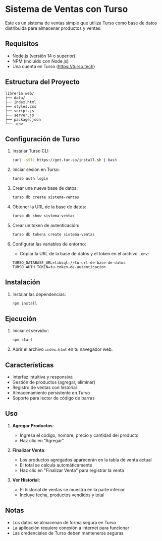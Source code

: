 # Sistema de Ventas con Turso

Este es un sistema de ventas simple que utiliza Turso como base de datos distribuida para almacenar productos y ventas.

## Requisitos

- Node.js (versión 14 o superior)
- NPM (incluido con Node.js)
- Una cuenta en Turso (https://turso.tech)

## Estructura del Proyecto

```
libreria web/
├── data/
├── index.html
├── styles.css
├── script.js
├── server.js
├── package.json
└── .env
```

## Configuración de Turso

1. Instalar Turso CLI:
   ```bash
   curl -sSfL https://get.tur.so/install.sh | bash
   ```

2. Iniciar sesión en Turso:
   ```bash
   turso auth login
   ```

3. Crear una nueva base de datos:
   ```bash
   turso db create sistema-ventas
   ```

4. Obtener la URL de la base de datos:
   ```bash
   turso db show sistema-ventas
   ```

5. Crear un token de autenticación:
   ```bash
   turso db tokens create sistema-ventas
   ```

6. Configurar las variables de entorno:
   - Copiar la URL de la base de datos y el token en el archivo `.env`:
   ```env
   TURSO_DATABASE_URL=libsql://tu-url-de-base-de-datos
   TURSO_AUTH_TOKEN=tu-token-de-autenticacion
   ```

## Instalación

1. Instalar las dependencias:
   ```bash
   npm install
   ```

## Ejecución

1. Iniciar el servidor:
   ```bash
   npm start
   ```

2. Abrir el archivo `index.html` en tu navegador web.

## Características

- Interfaz intuitiva y responsiva
- Gestión de productos (agregar, eliminar)
- Registro de ventas con historial
- Almacenamiento persistente en Turso
- Soporte para lector de código de barras

## Uso

1. **Agregar Productos**:
   - Ingresa el código, nombre, precio y cantidad del producto
   - Haz clic en "Agregar"

2. **Finalizar Venta**:
   - Los productos agregados aparecerán en la tabla de venta actual
   - El total se calcula automáticamente
   - Haz clic en "Finalizar Venta" para registrar la venta

3. **Ver Historial**:
   - El historial de ventas se muestra en la parte inferior
   - Incluye fecha, productos vendidos y total

## Notas

- Los datos se almacenan de forma segura en Turso
- La aplicación requiere conexión a internet para funcionar
- Las credenciales de Turso deben mantenerse seguras